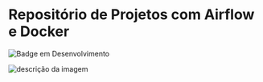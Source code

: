 # Repositório de Projetos com Airflow e Docker  

![Badge em Desenvolvimento](http://img.shields.io/static/v1?label=STATUS&message=EM%20DESENVOLVIMENTO&color=GREEN&style=for-the-badge)



![descrição da imagem](https://media.licdn.com/dms/image/C4E12AQHoVeqrxqV_sQ/article-cover_image-shrink_720_1280/0/1633047057377?e=2147483647&v=beta&t=oH7tD4CMViAeZ6srUHV8xVcAamoh1_Kx7AQRS4Dl01M)




